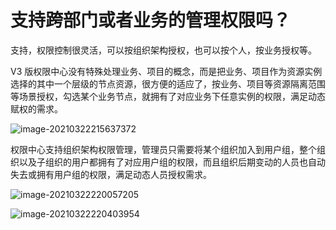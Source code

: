 # 支持跨部门或者业务的管理权限吗？

支持，权限控制很灵活，可以按组织架构授权，也可以按个人，按业务授权等。

V3 版权限中心没有特殊处理业务、项目的概念，而是把业务、项目作为资源实例选择的其中一个层级的节点资源，很方便的适应了，按业务、项目等资源隔离范围等场景授权，勾选某个业务节点，就拥有了对应业务下任意实例的权限，满足动态赋权的需求。

![image-20210322215637372](Orggrants/image-20210322215637372.png)

权限中心支持组织架构权限管理，管理员只需要将某个组织加入到用户组，整个组织以及子组织的用户都拥有了对应用户组的权限，而且组织后期变动的人员也自动失去或拥有用户组的权限，满足动态人员授权需求。

![image-20210322220057205](Orggrants/image-20210322220057205.png)

![image-20210322220403954](Orggrants/image-20210322220403954.png)



